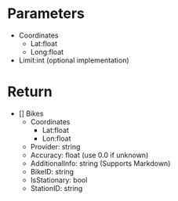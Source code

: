 # Parameters
  - Coordinates
    - Lat:float
    - Long:float
  - Limit:int (optional implementation)
  
# Return
  - [] Bikes
    - Coordinates
      - Lat:float
      - Lon:float
    - Provider: string
    - Accuracy: float (use 0.0 if unknown)
    - AdditionalInfo: string (Supports Markdown)
    - BikeID: string
    - IsStationary: bool
    - StationID: string